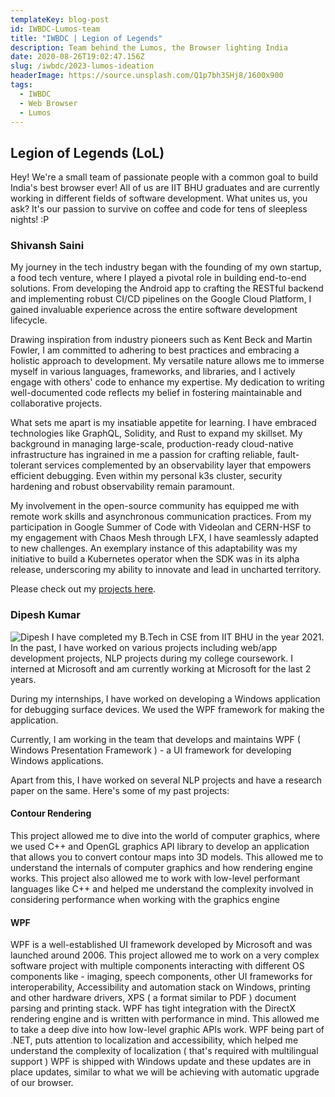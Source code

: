 ```yaml
---
templateKey: blog-post
id: IWBDC-Lumos-team
title: "IWBDC | Legion of Legends"
description: Team behind the Lumos, the Browser lighting India
date: 2020-08-26T19:02:47.156Z
slug: /iwbdc/2023-lumos-ideation
headerImage: https://source.unsplash.com/Q1p7bh3SHj8/1600x900
tags:
  - IWBDC
  - Web Browser
  - Lumos
---
```


## Legion of Legends (LoL)

Hey! We're a small team of passionate people with a common goal to build India's best browser ever! All of us are IIT BHU graduates and are currently working in different fields of software development. What unites us, you ask? It's our passion to survive on coffee and code for tens of sleepless nights! :P

### Shivansh Saini

My journey in the tech industry began with the founding of my own startup, a food tech venture, where I played a pivotal role in building end-to-end solutions. From developing the Android app to crafting the RESTful backend and implementing robust CI/CD pipelines on the Google Cloud Platform, I gained invaluable experience across the entire software development lifecycle.

Drawing inspiration from industry pioneers such as Kent Beck and Martin Fowler, I am committed to adhering to best practices and embracing a holistic approach to development. My versatile nature allows me to immerse myself in various languages, frameworks, and libraries, and I actively engage with others' code to enhance my expertise. My dedication to writing well-documented code reflects my belief in fostering maintainable and collaborative projects.

What sets me apart is my insatiable appetite for learning. I have embraced technologies like GraphQL, Solidity, and Rust to expand my skillset. My background in managing large-scale, production-ready cloud-native infrastructure has ingrained in me a passion for crafting reliable, fault-tolerant services complemented by an observability layer that empowers efficient debugging. Even within my personal k3s cluster, security hardening and robust observability remain paramount.

My involvement in the open-source community has equipped me with remote work skills and asynchronous communication practices. From my participation in Google Summer of Code with Videolan and CERN-HSF to my engagement with Chaos Mesh through LFX, I have seamlessly adapted to new challenges. An exemplary instance of this adaptability was my initiative to build a Kubernetes operator when the SDK was in its alpha release, underscoring my ability to innovate and lead in uncharted territory.

Please check out my [projects here](/projects/).

### Dipesh Kumar

![Dipesh](https://media.licdn.com/dms/image/D5603AQG7T_qhaDKxMQ/profile-displayphoto-shrink_800_800/0/1693024190443?e=1700697600&v=beta&t=9xfMWMgKn-5UuzNcabeeWogG0ppgRk8bD2OSPUQBIHA)
I have completed my B.Tech in CSE from IIT BHU in the year 2021.  In the past, I have worked on various projects including web/app development projects, NLP projects during my college coursework. I interned at Microsoft and am currently working at Microsoft for the last 2 years.

During my internships, I have worked on developing a Windows application for debugging surface devices. We used the WPF framework for making the application. 

Currently, I am working in the team that develops and maintains WPF ( Windows Presentation Framework ) - a UI framework for developing Windows applications. 

Apart from this, I have worked on several NLP projects and have a research paper on the same. Here's some of my past projects:

#### Contour Rendering
This project allowed me to dive into the world of computer graphics, where we used C++ and OpenGL graphics API library to develop an application that allows you to convert contour maps into 3D models. 
This allowed me to understand the internals of computer graphics and how rendering engine works. 
This project also allowed me to work with low-level performant languages like C++ and helped me understand the complexity involved in considering performance when working with the graphics engine

#### WPF 
WPF is a well-established UI framework developed by Microsoft and was launched around 2006. 
This project allowed me to work on a very complex software project with multiple components interacting with different OS components like - imaging, speech components, other UI frameworks for interoperability, Accessibility and automation stack on Windows, printing and other hardware drivers, XPS ( a format similar to PDF ) document parsing and printing stack. 
WPF has tight integration with the DirectX rendering engine and is written with performance in mind. This allowed me to take a deep dive into how low-level graphic APIs work. 
WPF being part of .NET, puts attention to localization and accessibility, which helped me understand the complexity of localization ( that's required with multilingual support ) 
WPF is shipped with Windows update and these updates are in place updates, similar to what we will be achieving with automatic upgrade of our browser.

